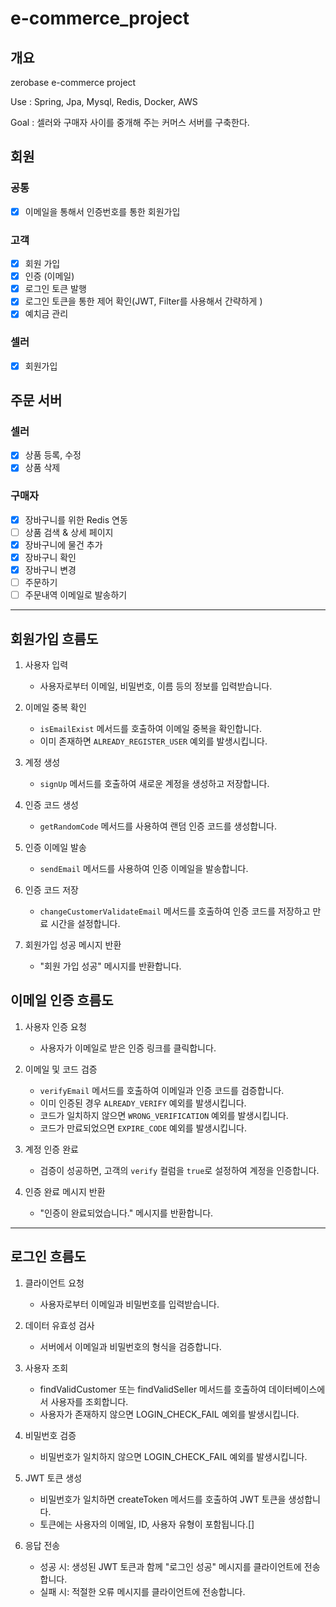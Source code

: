 # e-commerce_project

## 개요
zerobase e-commerce project

Use : Spring, Jpa, Mysql, Redis, Docker, AWS

Goal : 셀러와 구매자 사이를 중개해 주는 커머스 서버를 구축한다.


## 회원
### 공통
- [x] 이메일을 통해서 인증번호를 통한 회원가입

### 고객
- [x] 회원 가입
- [x] 인증 (이메일)
- [x] 로그인 토큰 발행
- [x] 로그인 토큰을 통한 제어 확인(JWT, Filter를 사용해서 간략하게 )
- [x] 예치금 관리

### 셀러
- [x] 회원가입


## 주문 서버
### 셀러
- [x] 상품 등록, 수정
- [x] 상품 삭제

### 구매자
- [x] 장바구니를 위한 Redis 연동
- [ ] 상품 검색 & 상세 페이지
- [x] 장바구니에 물건 추가
- [x] 장바구니 확인
- [x] 장바구니 변경
- [ ] 주문하기
- [ ] 주문내역 이메일로 발송하기

---

## 회원가입 흐름도

1. 사용자 입력
    - 사용자로부터 이메일, 비밀번호, 이름 등의 정보를 입력받습니다.

2. 이메일 중복 확인
    - `isEmailExist` 메서드를 호출하여 이메일 중복을 확인합니다.
    - 이미 존재하면 `ALREADY_REGISTER_USER` 예외를 발생시킵니다.

3. 계정 생성
    - `signUp` 메서드를 호출하여 새로운 계정을 생성하고 저장합니다.

4. 인증 코드 생성
    - `getRandomCode` 메서드를 사용하여 랜덤 인증 코드를 생성합니다.

5. 인증 이메일 발송
    - `sendEmail` 메서드를 사용하여 인증 이메일을 발송합니다.

6. 인증 코드 저장
    - `changeCustomerValidateEmail` 메서드를 호출하여 인증 코드를 저장하고 만료 시간을 설정합니다.

7. 회원가입 성공 메시지 반환
    - "회원 가입 성공" 메시지를 반환합니다.

## 이메일 인증 흐름도

1. 사용자 인증 요청
    - 사용자가 이메일로 받은 인증 링크를 클릭합니다.

2. 이메일 및 코드 검증
    - `verifyEmail` 메서드를 호출하여 이메일과 인증 코드를 검증합니다.
    - 이미 인증된 경우 `ALREADY_VERIFY` 예외를 발생시킵니다.
    - 코드가 일치하지 않으면 `WRONG_VERIFICATION` 예외를 발생시킵니다.
    - 코드가 만료되었으면 `EXPIRE_CODE` 예외를 발생시킵니다.

3. 계정 인증 완료
    - 검증이 성공하면, 고객의 `verify` 컬럼을 `true`로 설정하여 계정을 인증합니다.

4. 인증 완료 메시지 반환
    - "인증이 완료되었습니다." 메시지를 반환합니다.

---

## 로그인 흐름도

1. 클라이언트 요청
    - 사용자로부터 이메일과 비밀번호를 입력받습니다.

2. 데이터 유효성 검사
    - 서버에서 이메일과 비밀번호의 형식을 검증합니다.

3. 사용자 조회
    - findValidCustomer 또는 findValidSeller 메서드를 호출하여 데이터베이스에서 사용자를 조회합니다.
    - 사용자가 존재하지 않으면 LOGIN_CHECK_FAIL 예외를 발생시킵니다.

4. 비밀번호 검증
    - 비밀번호가 일치하지 않으면 LOGIN_CHECK_FAIL 예외를 발생시킵니다.

5. JWT 토큰 생성
    - 비밀번호가 일치하면 createToken 메서드를 호출하여 JWT 토큰을 생성합니다.
    - 토큰에는 사용자의 이메일, ID, 사용자 유형이 포함됩니다.[]

6. 응답 전송
    - 성공 시: 생성된 JWT 토큰과 함께 "로그인 성공" 메시지를 클라이언트에 전송합니다.
    - 실패 시: 적절한 오류 메시지를 클라이언트에 전송합니다.
